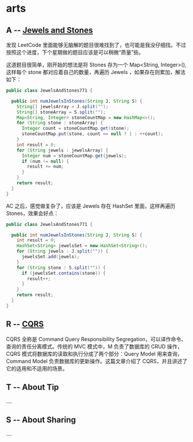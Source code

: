 # arts 

## A --  [Jewels and Stones](https://leetcode.com/problems/jewels-and-stones/description/)

发现 LeetCode 里面能够无脑解的题目很难找到了，也可能是我没仔细找。不过按照这个进度，下个星期做的题目应该是可以稍微“质量”些。

这道题目很简单，刚开始的想法是将 Stones 存为一个 Map<String, Integer>(), 这样每个 stone 都对应着自己的数量，再遍历 Jewels ，如果存在则累加，解法如下：

```java
public class JewelsAndStones771 {

  public int numJewelsInStones(String J, String S) {
    String[] jewelsArray = J.split("");
    String[] stoneArray = S.split("");
    Map<String, Integer> stoneCountMap = new HashMap<>();
    for (String stone : stoneArray) {
      Integer count = stoneCountMap.get(stone);
      stoneCountMap.put(stone, count == null ? 1 : ++count);
    }
    int result = 0;
    for (String jewels : jewelsArray) {
      Integer num = stoneCountMap.get(jewels);
      if (num != null) {
        result += num;
      }
    }
    return result;
  }
}
```

AC 之后，感觉做复杂了，应该是 Jewels 存在 HashSet 里面，这样再遍历 Stones，效果会好点：

```java
public class JewelsAndStones771 {

  public int numJewelsInStones(String J, String S) {
    int result = 0;
    HashSet<String> jewelsSet = new HashSet<String>();
    for (String jewels : J.split("")) {
      jewelsSet.add(jewels);
    }
    for (String stone : S.split("")) {
      if (jewelsSet.contains(stone)) {
        result++;
      }
    }
    return result;
  }
}
```



## R -- [CQRS](https://martinfowler.com/bliki/CQRS.html)

CQRS 全称是 Command Query Responsibility Segregation，可以译作命令、查询的责任分离模式。传统的 MVC 模式中，M 负责了数据库的 CRUD 操作，CQRS 模式将数据库的读取和执行分成了两个部分：Query Model 用来查询，Command Model 负责数据库的更新操作。这篇文章介绍了 CQRS，并且讲述了它的适用和不适用的场景。

## T -- About Tip

....

## S -- About Sharing

....
